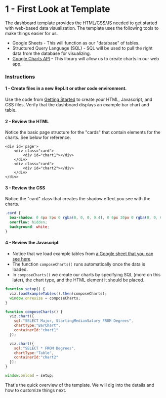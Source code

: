 # 1 - First Look at Template



The dashboard template provides the HTML/CSS/JS needed to get started with web-based data visualization. The template uses the following tools to make things easier for us.

* Google Sheets - This will function as our "database" of tables.
* Structured Query Language \(SQL\) - SQL will be used to pull the right data from the database for visualizing.
* [Google Charts API](https://developers.google.com/chart/interactive/docs/) - This library will allow us to create charts in our web app.

### Instructions

#### 1 - Create files in a new Repl.it or other code environment.

Use the code from [Getting Started](../) to create your HTML, Javascript, and CSS files. Verify that the dashboard displays an example bar chart and table.

#### 2 - Review the HTML

Notice the basic page structure for the "cards" that contain elements for the charts. See below for reference.

```markup
<div id='page'>
    <div class="card">
		<div id="chart1"></div>
	</div>
	<div class="card">
		<div id="chart2"></div>
	</div>
</div>
```

#### 3 - Review the CSS

Notice the "card" class that creates the shadow effect you see with the charts.

```css
.card {
  box-shadow: 0 4px 8px 0 rgba(0, 0, 0, 0.4), 0 6px 20px 0 rgba(0, 0, 0, 0.4);
  overflow: hidden;
  background: white;
}
```

#### 4 - Review the Javascript

* Notice that we load example tables from [a Google sheet that you can see here](https://docs.google.com/spreadsheets/d/1o60fGIa1USsQTXyYc-Qh-eYQ2TlHaaEC_iSdzJ7WbD4/edit?usp=sharing).
* The function `composeCharts()` runs automatically once the data is loaded.
* In `composeCharts()` we create our charts by specifying SQL \(more on this later\), the chart type, and the HTML element it should be placed.

```javascript
function setup() {
  viz.loadExampleTables().then(composeCharts);
  window.onresize = composeCharts;
}

function composeCharts() {
  viz.chart({
    sql:"SELECT Major, StartingMedianSalary FROM Degrees",
    chartType:"BarChart",
    containerId:"chart1"
  });

  viz.chart({
    sql:"SELECT * FROM Degrees",
    chartType:"Table",
    containerId:"chart2"
  });
}

window.onload = setup;
```

That's the quick overview of the template. We will dig into the details and how to customize things next.

